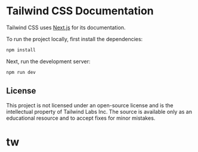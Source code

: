 # Tailwind CSS Documentation

Tailwind CSS uses [Next.js](https://nextjs.org/) for its documentation.

To run the project locally, first install the dependencies:

```bash
npm install
```

Next, run the development server:

```bash
npm run dev
```

## License

This project is not licensed under an open-source license and is the intellectual property of Tailwind Labs Inc. The source is available only as an educational resource and to accept fixes for minor mistakes.
# tw
